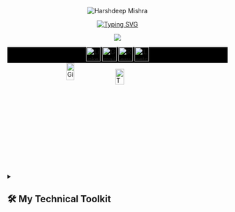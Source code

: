 
<p align="center">
  <img src="https://github.com/user-attachments/assets/c8d7d936-efcb-4bd4-bd01-257fdd5b1426" alt="Harshdeep Mishra"/></a>
</p>
<p align="center">
  <!-- <a href="https://git.io/typing-svg"><img src="https://readme-typing-svg.demolab.com?font=Montserrat&duration=4000&pause=500&color=F7F7F7&center=true&width=435&lines=Software+Engineer;Data+Engineer;Avid+learner" alt="Typing SVG" /></a> -->
  <a href="https://git.io/typing-svg"><img src="https://readme-typing-svg.demolab.com?font=Montserrat&duration=4000&pause=500&color=A9A9A9&center=true&width=435&lines=Software+Engineer;Data+Engineer;Avid+learner" alt="Typing SVG" /></a>
</p>
<p align="center">
  <img src="https://komarev.com/ghpvc/?username=harshdM99&style=for-the-badge&label=visitors&abbreviated=true" />
</p>
<!-- Social icons section -->
<!-- TODO: make appropriate links -->
<div align="center" style="background-color: black;">
  <a href="https://www.linkedin.com/in/harshdeep-mishra/" target="_blank"><img src="https://skillicons.dev/icons?i=linkedin" alt="Linkedin" width="33px"/></a>
  <a href="mailto:harshdeepmishra82@gmail.com" target="_blank"><img src="https://skillicons.dev/icons?i=gmail" alt="Gmail" width="33px"/></a>
  <a href="https://docs.google.com/viewer?url=https://github.com/harshdM99/harshdM99/blob/master/Harshdeep%20Mishra%20Resume%20-%20Data%20Engineer.pdf?raw=true" target="_blank"><img src="https://github.com/user-attachments/assets/32c7c940-afb2-4035-b1f8-54eb74604300" alt="Resume" width="33px" /></a>
  <a href="https://leetcode.com/u/HarshDM123/" target="_blank"><img src="https://github.com/user-attachments/assets/e56b8d6c-fdbb-46bb-b8b5-15ef5ae169ba" alt="Leetcode" width="33px"/></a>
</div>

<!-- Github stats -->
<!-- <div align="center"> -->
<div style="display: flex; justify-content: center;">
  <a href="https://git.io/streak-stats"><img src="https://streak-stats.demolab.com?user=harshdM99&theme=transparent&hide_border=true&sideLabels=EBEBEB&ring=EB6E31&fire=EB6E31&currStreakNum=EBEBEB&sideNums=EBEBEB&currStreakLabel=EB6E31" alt="GitHub Streak" width = "40%"/></a>

  <a href="https://git.io/streak-stats"><img src="https://github-readme-stats.vercel.app/api/top-langs/?username=harshdm99&layout=compact&theme=transparent" alt="Top Languages" width = "40%"/></a>
</div>

<!-- <p align="center">
<!--   <a href="https://www.youtube.com/c/DevProTips"><img width="32px" alt="Youtube" title="Youtube" src="https://github.com/gauravghongde/social-icons/blob/master/SVG/Color/LinkedIN.svg"/></a>
  &#8287;&#8287;&#8287;&#8287;&#8287;
<!--   <a href="https://www.linkedin.com/in/jonah-lawrence/"><img width="32px" alt="LinkedIn" title="LinkedIn" src="https://i.imgur.com/yRpa1dQ.png"/></a> 
  &#8287;&#8287;&#8287;&#8287;&#8287;
  <a href="https://twitter.com/DenverCoder1"><img width="32px" alt="Twitter" title="Twitter" src="https://i.imgur.com/AixJgnm.png"/></a>
  &#8287;&#8287;&#8287;&#8287;&#8287;
  <a href="https://discord.gg/fPrdqh3Zfu" alt="Discord" title="Dev Pro Tips Discord Server"><img width="32px" src="https://i.imgur.com/OViZO8J.png"/></a>
  &#8287;&#8287;&#8287;&#8287;&#8287;
  <a href="https://dev.to/denvercoder1"><img width="32px" alt="Dev.to" title="DenverCoder1 Dev.to" src="https://i.imgur.com/mVm29vK.png"></a>
  &#8287;&#8287;&#8287;&#8287;&#8287;
  <a href="https://ko-fi.com/jlawrence"><img width="32px" alt="Ko-fi" title="Buy me a coffee" src="https://i.imgur.com/PpLeD3K.png"/></a> -->
<!--   &#8287;&#8287;&#8287;&#8287;&#8287;
  <a href="http://eyl327.mywebcommunity.org/promos/"><img width="32px" alt="Free Stuff" title="Free gifts for you" src="https://i.imgur.com/0uVwkoZ.png"/></a> -->
<!-- </p>
 -->

<details> 
  <summary><h2>🛠️ My Technical Toolkit</h2></summary>
  <!-- Some badges are from https://github.com/Ileriayo/markdown-badges -->

  <h3>👨‍💻 Programming and Markup Languages</h3>

  <p>
    <img alt="Bash" src="https://img.shields.io/badge/Bash-121011.svg?logo=gnu-bash&logoColor=white">
    <img alt="C++" src="https://custom-icon-badges.demolab.com/badge/C++-9C033A.svg?logo=cpp2&logoColor=white">
    <img alt="CSS" src="https://img.shields.io/badge/CSS-1572B6.svg?logo=css3&logoColor=white">
    <img alt="HTML" src="https://img.shields.io/badge/HTML-E34F26.svg?logo=html5&logoColor=white">
    <img alt="Java" src="https://custom-icon-badges.demolab.com/badge/Java-007396.svg?logo=java&logoColor=white">
    <img alt="JavaScript" src="https://img.shields.io/badge/JavaScript-F7DF1E.svg?logo=javascript&logoColor=black">
    <img alt="Node.js" src="https://img.shields.io/badge/Node.js-43853D.svg?logo=node.js&logoColor=white">
    <img alt="Python" src="https://img.shields.io/badge/Python-14354C.svg?logo=python&logoColor=white">
    <img alt="SQL" src="https://custom-icon-badges.demolab.com/badge/SQL-025E8C.svg?logo=database&logoColor=white">
    <img alt="TypeScript" src="https://img.shields.io/badge/TypeScript-007ACC.svg?logo=typescript&logoColor=white">
  </p>

  <h3>🧰 Frameworks and Libraries</h3>

  <p>
    <a href="#"><img alt="Spark" src="https://img.shields.io/badge/Spark-E25A1C?logo=apachespark&logoColor=white"></a>
    <a href="#"><img alt="Hive" src="https://img.shields.io/badge/Hive-FDEE21?logo=apachehive&logoColor=black"></a>
    <a href="#"><img alt="Hadoop" src="https://img.shields.io/badge/Hadoop-FDEE21?logo=apachehive&logoColor=black"></a>
    <a href="#"><img alt="Oozie" src="https://img.shields.io/badge/Oozie-FDEE21?logo=apachehive&logoColor=black"></a>
    <a href="#"><img alt="Express.js" src="https://img.shields.io/badge/Express.js-404d59.svg?logo=express&logoColor=white"></a>
    <a href="#"><img alt="Flask" src="https://img.shields.io/badge/Flask-000000.svg?logo=flask&logoColor=white"></a>
    <a href="#"><img alt="GitHub Actions" src="https://img.shields.io/badge/GitHub%20Actions-2671E5.svg?logo=github%20actions&logoColor=white"></a>
    <a href="#"><img alt="NumPy" src="https://img.shields.io/badge/Numpy-013243.svg?logo=numpy&logoColor=white"></a>
    <a href="#"><img alt="Pandas" src="https://img.shields.io/badge/Pandas-150458.svg?logo=pandas&logoColor=white"></a>
    <a href="#"><img alt="React" src="https://img.shields.io/badge/React-20232a.svg?logo=react&logoColor=%2361DAFB"></a>
  </p>
  <!-- TODO: complete this -->
  <h3>☁  Cloud providers </h3>
  <!-- Cloud provider 1 -->
  <h4>
    <a href="#"><img alt="Amazon Web Services" src ="https://img.shields.io/badge/Amazon%20Web%20Services-232F3E.svg?logo=amazonwebservices&logoColor=white"></a>
  </h4>
  <p>
    <a href="#"><img alt="Amazon EC2" src="https://img.shields.io/badge/Amazon%20EC2-FF9900.svg?logo=amazonec2&logoColor=white"></a>
    <a href="#"><img alt="Amazon S3" src="https://img.shields.io/badge/Amazon%20S3-569A31.svg?logo=amazons3&logoColor=white"></a>
    <a href="#"><img alt="AWS Lambda" src="https://img.shields.io/badge/AWS%20Lambda-FF9900.svg?logo=awslambda&logoColor=white"></a>
    <a href="#"><img alt="AWS Glue" src="https://img.shields.io/badge/AWS%20Glue-232F3E.svg?logo=amazonec2&logoColor=white"></a>
    <a href="#"><img alt="Amazon Redshift" src="https://img.shields.io/badge/Amazon%20Redshift-8C4FFF.svg?logo=amazonredshift&logoColor=white"></a>
    <a href="#"><img alt="AWS Athena" src="https://img.shields.io/badge/AWS%20Athena-FF9900.svg?logo=amazondocumentdb&logoColor=white"></a>
    <a href="#"><img alt="Amazon API Gateway" src="https://img.shields.io/badge/Amazon%20API%20Gateway-FF4F8B.svg?logo=amazonapigateway&logoColor=white"></a>
    <a href="#"><img alt="Amazon Dynamodb" src="https://img.shields.io/badge/Amazon%20Dynamodb-4053D6.svg?logo=amazondynamodb&logoColor=white"></a>
  </p>
  
  <!-- Cloud provider 2 -->
  <h4>
    <a href="#"><img alt="Google Cloud Platform" src="https://img.shields.io/badge/Google%20Cloud%20Platform-4285F4.svg?logo=googlecloud&logoColor=white"></a>
  </h4>
  <p>
    <a href="#"><img alt="Cloud Composer" src="https://img.shields.io/badge/Cloud%20Composer-4285F4.svg?logo=googlecloudcomposer&logoColor=white"></a>
    <a href="#"><img alt="Google Cloud Storage" src="https://img.shields.io/badge/Cloud%20Storage-AECBFA.svg?logo=googlecloudstorage&logoColor=white"></a>
    <a href="#"><img alt="Dataproc" src="https://img.shields.io/badge/Dataproc-AECBFA.svg?logo=googledataproc&logoColor=white"></a>
    <a href="#"><img alt="Google Pub/Sub" src="https://img.shields.io/badge/Google%20Pub/Sub-AECBFA.svg?logo=googlepubsub&logoColor=white"></a>
    <a href="#"><img alt="BigQuery" src="https://img.shields.io/badge/BigQuery-669DF6.svg?logo=googlebigquery&logoColor=white"></a>
    <a href="#"><img alt="Google Dataflow" src="https://img.shields.io/badge/Google Dataflow-AECBFA.svg?logo=googledataflow&logoColor=white"></a>
  </p>

  <h3>🗄️ Databases and Data Platforms</h3>

  <p>
      <a href="#"><img alt="Snowflake" src ="https://img.shields.io/badge/Snowflake-29B5E8.svg?logo=snowflake&logoColor=white"></a>
      <a href="#"><img alt="MySQL" src="https://img.shields.io/badge/MySQL-00f.svg?logo=mysql&logoColor=white"></a>
      <a href="#"><img alt="MongoDB" src ="https://img.shields.io/badge/MongoDB-4ea94b.svg?logo=mongodb&logoColor=white"></a>
      <a href="#"><img alt="PostgreSQL" src ="https://img.shields.io/badge/PostgreSQL-316192.svg?logo=postgresql&logoColor=white"></a>
      <!-- <a href="#"><img alt="SQLite" src ="https://img.shields.io/badge/SQLite-07405e.svg?logo=sqlite&logoColor=white"></a> -->
      <a href="#"><img alt="Apache Airflow" src ="https://img.shields.io/badge/Apache%20Airflow-017CEE.svg?logo=apacheairflow&logoColor=white"></a>
  </p>

  <h3>🚀  Deployment </h3>
  <p>
      <a href="#"><img alt="GitHub Pages" src="https://img.shields.io/badge/GitHub%20Pages-327FC7.svg?logo=github&logoColor=white"></a>
      <a href="#"><img alt="Heroku" src="https://img.shields.io/badge/Heroku-430098.svg?logo=heroku&logoColor=white"></a>
      <a href="#"><img alt="Repl.it" src="https://img.shields.io/badge/Repl.it-0D101E.svg?logo=Replit&logoColor=white"></a>
      <a href="#"><img alt="Vercel" src="https://img.shields.io/badge/Vercel-000000.svg?logo=vercel&logoColor=white"></a>
  </p>

  <h3>💻 My Favorite Software/Tools</h3>

  <p>
      <a href="#"><img alt="Arch Linux" src="https://img.shields.io/badge/Arch%20Linux-1793D1.svg?logo=arch-linux&logoColor=white"></a>
      <a href="#"><img alt="Google Colab" src="https://img.shields.io/badge/Google%20Colab-F9AB00.svg?logo=googlecolab&logoColor=white"></a>
      <a href="#"><img alt="Notion" src="https://img.shields.io/badge/Notion-010101.svg?logo=notion&logoColor=white"></a>
      <a href="#"><img alt="Dark Reader" src="https://img.shields.io/badge/-Dark%20Reader-141E24?logo=dark-reader&logoColor=white"></a>
      <a href="#"><img alt="Dbeaver" src="https://custom-icon-badges.demolab.com/badge/-Dbeaver-372923?logo=dbeaver-mono&logoColor=white"></a>
      <a href="#"><img alt="Discord" src="https://img.shields.io/badge/-Discord-5865F2.svg?logo=discord&logoColor=white"></a>
      <a href="#"><img alt="Git" src="https://img.shields.io/badge/Git-F05033.svg?logo=git&logoColor=white"></a>
      <a href="#"><img alt="GitHub Desktop" src="https://img.shields.io/badge/GitHub%20Desktop-8034A9.svg?logo=github&logoColor=white"></a>
      <a href="#"><img alt="Google Sheets" src="https://img.shields.io/badge/Sheets-34A853.svg?logo=google%20sheets&logoColor=white"></a>
      <a href="#"><img alt="Jupyter" src="https://img.shields.io/badge/Jupyter-F37626.svg?logo=Jupyter&logoColor=white"></a>
      <a href="#"><img alt="Postman" src="https://img.shields.io/badge/Postman-FF6C37?logo=postman&logoColor=white"></a>
      <a href="#"><img alt="Stack Overflow" src="https://img.shields.io/badge/-Stack%20Overflow-FE7A16?logo=stack-overflow&logoColor=white"></a>
      <a href="#"><img alt="Visual Studio Code" src="https://img.shields.io/badge/Visual%20Studio%20Code-0078d7.svg?logo=visual-studio-code&logoColor=white"></a>
  </p>
</details>
